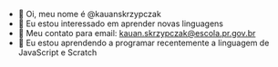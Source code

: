 - 👋 Oi, meu nome é @kauanskrzypczak
- 👀 Eu estou interessado em aprender novas linguagens 
- 🌱 Meu contato para  email: kauan.skrzypczak@escola.pr.gov.br
- 💞️ Eu estou aprendendo a programar recentemente a linguagem de JavaScript e Scratch 
